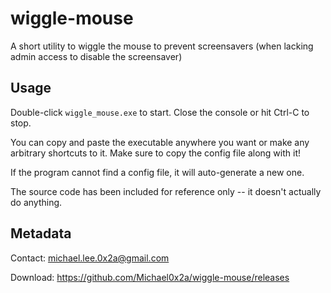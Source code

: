 # wiggle-mouse

A short utility to wiggle the mouse to prevent screensavers (when lacking admin access to disable the screensaver)


## Usage

Double-click `wiggle_mouse.exe` to start. Close the console or hit Ctrl-C to stop.

You can copy and paste the executable anywhere you want or make any arbitrary shortcuts to it. Make sure to copy the config file along with it! 

If the program cannot find a config file, it will auto-generate a new one.

The source code has been included for reference only -- it doesn't actually do anything.


## Metadata

Contact: michael.lee.0x2a@gmail.com

Download: https://github.com/Michael0x2a/wiggle-mouse/releases